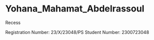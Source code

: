 # Yohana_Mahamat_Abdelrassoul

Recess

Registration Number: 23/X/23048/PS
Student Number: 2300723048
